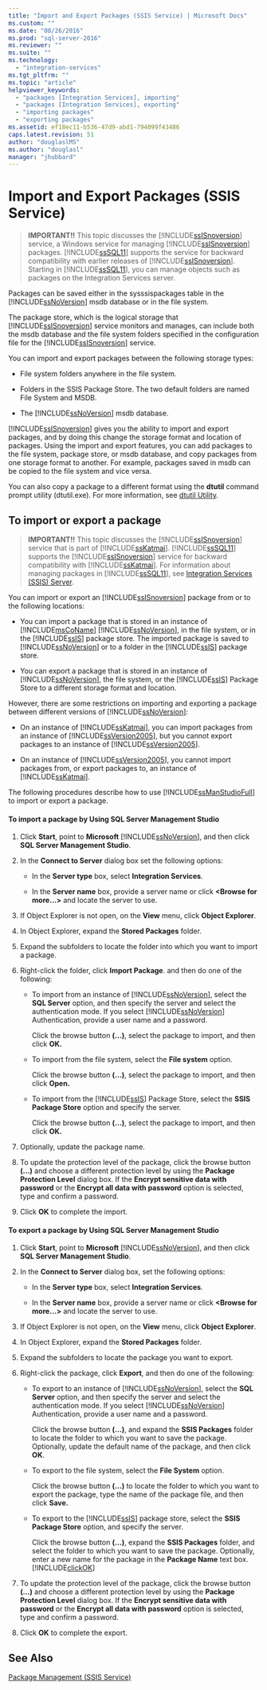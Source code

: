 ```yaml
---
title: "Import and Export Packages (SSIS Service) | Microsoft Docs"
ms.custom: ""
ms.date: "08/26/2016"
ms.prod: "sql-server-2016"
ms.reviewer: ""
ms.suite: ""
ms.technology: 
  - "integration-services"
ms.tgt_pltfrm: ""
ms.topic: "article"
helpviewer_keywords: 
  - "packages [Integration Services], importing"
  - "packages [Integration Services], exporting"
  - "importing packages"
  - "exporting packages"
ms.assetid: ef18ec11-b536-47d9-abd1-794099f43486
caps.latest.revision: 51
author: "douglaslMS"
ms.author: "douglasl"
manager: "jhubbard"
---
```

# Import and Export Packages (SSIS Service)
    
> **IMPORTANT!!** This topic discusses the [!INCLUDE[ssISnoversion](../../includes/ssisnoversion-md.md)] service, a Windows service for managing [!INCLUDE[ssISnoversion](../../includes/ssisnoversion-md.md)] packages. [!INCLUDE[ssSQL11](../../includes/sssql11-md.md)] supports the service for backward compatibility with earlier releases of [!INCLUDE[ssISnoversion](../../includes/ssisnoversion-md.md)]. Starting in [!INCLUDE[ssSQL11](../../includes/sssql11-md.md)], you can manage objects such as packages on the Integration Services server.  
  
 Packages can be saved either in the sysssispackages table in the [!INCLUDE[ssNoVersion](../../includes/ssnoversion-md.md)] msdb database or in the file system.  
  
 The package store, which is the logical storage that [!INCLUDE[ssISnoversion](../../includes/ssisnoversion-md.md)] service monitors and manages, can include both the msdb database and the file system folders specified in the configuration file for the [!INCLUDE[ssISnoversion](../../includes/ssisnoversion-md.md)] service.  
  
 You can import and export packages between the following storage types:  
  
-   File system folders anywhere in the file system.  
  
-   Folders in the SSIS Package Store. The two default folders are named File System and MSDB.  
  
-   The [!INCLUDE[ssNoVersion](../../includes/ssnoversion-md.md)] msdb database.  
  
 [!INCLUDE[ssISnoversion](../../includes/ssisnoversion-md.md)] gives you the ability to import and export packages, and by doing this change the storage format and location of packages. Using the import and export features, you can add packages to the file system, package store, or msdb database, and copy packages from one storage format to another. For example, packages saved in msdb can be copied to the file system and vice versa.  
  
 You can also copy a package to a different format using the **dtutil** command prompt utility (dtutil.exe). For more information, see [dtutil Utility](../../integration-services/dtutil-utility.md).  
  
## To import or export a package  
  
> **IMPORTANT!!** This topic discusses the [!INCLUDE[ssISnoversion](../../includes/ssisnoversion-md.md)] service that is part of [!INCLUDE[ssKatmai](../../includes/sskatmai-md.md)]. [!INCLUDE[ssSQL11](../../includes/sssql11-md.md)] supports the [!INCLUDE[ssISnoversion](../../includes/ssisnoversion-md.md)] service for backward compatibility with [!INCLUDE[ssKatmai](../../includes/sskatmai-md.md)]. For information about managing packages in [!INCLUDE[ssSQL11](../../includes/sssql11-md.md)], see [Integration Services &#40;SSIS&#41; Server](https://msdn.microsoft.com/library/ms141134.aspx).  
  
 You can import or export an [!INCLUDE[ssISnoversion](../../includes/ssisnoversion-md.md)] package from or to the following locations:  
  
-   You can import a package that is stored in an instance of [!INCLUDE[msCoName](../../includes/msconame-md.md)] [!INCLUDE[ssNoVersion](../../includes/ssnoversion-md.md)], in the file system, or in the [!INCLUDE[ssIS](../../includes/ssis-md.md)] package store. The imported package is saved to [!INCLUDE[ssNoVersion](../../includes/ssnoversion-md.md)] or to a folder in the [!INCLUDE[ssIS](../../includes/ssis-md.md)] package store.  
  
-   You can export a package that is stored in an instance of [!INCLUDE[ssNoVersion](../../includes/ssnoversion-md.md)], the file system, or the [!INCLUDE[ssIS](../../includes/ssis-md.md)] Package Store to a different storage format and location.  
  
 However, there are some restrictions on importing and exporting a package between different versions of [!INCLUDE[ssNoVersion](../../includes/ssnoversion-md.md)]:  
  
-   On an instance of [!INCLUDE[ssKatmai](../../includes/sskatmai-md.md)], you can import packages from an instance of [!INCLUDE[ssVersion2005](../../includes/ssversion2005-md.md)], but you cannot export packages to an instance of [!INCLUDE[ssVersion2005](../../includes/ssversion2005-md.md)].  
  
-   On an instance of [!INCLUDE[ssVersion2005](../../includes/ssversion2005-md.md)], you cannot import packages from, or export packages to, an instance of [!INCLUDE[ssKatmai](../../includes/sskatmai-md.md)].  
  
 The following procedures describe how to use [!INCLUDE[ssManStudioFull](../../includes/ssmanstudiofull-md.md)] to import or export a package.  
  
#### To import a package by Using SQL Server Management Studio  
  
1.  Click **Start**, point to **Microsoft** [!INCLUDE[ssNoVersion](../../includes/ssnoversion-md.md)], and then click **SQL Server Management Studio**.  
  
2.  In the **Connect to Server** dialog box set the following options:  
  
    -   In the **Server type** box, select **Integration Services**.  
  
    -   In the **Server name** box, provide a server name or click **\<Browse for more…>** and locate the server to use.  
  
3.  If Object Explorer is not open, on the **View** menu, click **Object Explorer**.  
  
4.  In Object Explorer, expand the **Stored Packages** folder.  
  
5.  Expand the subfolders to locate the folder into which you want to import a package.  
  
6.  Right-click the folder, click **Import Package**. and then do one of the following:  
  
    -   To import from an instance of [!INCLUDE[ssNoVersion](../../includes/ssnoversion-md.md)], select the **SQL Server** option, and then specify the server and select the authentication mode. If you select [!INCLUDE[ssNoVersion](../../includes/ssnoversion-md.md)] Authentication, provide a user name and a password.  
  
         Click the browse button **(…)**, select the package to import, and then click **OK.**  
  
    -   To import from the file system, select the **File system** option.  
  
         Click the browse button **(…)**, select the package to import, and then click **Open.**  
  
    -   To import from the [!INCLUDE[ssIS](../../includes/ssis-md.md)] Package Store, select the **SSIS Package Store** option and specify the server.  
  
         Click the browse button **(…)**, select the package to import, and then click **OK.**  
  
7.  Optionally, update the package name.  
  
8.  To update the protection level of the package, click the browse button **(…)** and choose a different protection level by using the **Package Protection Level** dialog box. If the **Encrypt sensitive data with password** or the **Encrypt all data with password** option is selected, type and confirm a password.  
  
9. Click **OK** to complete the import.  
  
#### To export a package by Using SQL Server Management Studio  
  
1.  Click **Start**, point to **Microsoft** [!INCLUDE[ssNoVersion](../../includes/ssnoversion-md.md)], and then click **SQL Server Management Studio**.  
  
2.  In the **Connect to Server** dialog box, set the following options:  
  
    -   In the **Server type** box, select **Integration Services**.  
  
    -   In the **Server name** box, provide a server name or click **\<Browse for more…>** and locate the server to use.  
  
3.  If Object Explorer is not open, on the **View** menu, click **Object Explorer**.  
  
4.  In Object Explorer, expand the **Stored Packages** folder.  
  
5.  Expand the subfolders to locate the package you want to export.  
  
6.  Right-click the package, click **Export**, and then do one of the following:  
  
    -   To export to an instance of [!INCLUDE[ssNoVersion](../../includes/ssnoversion-md.md)], select the **SQL Server** option, and then specify the server and select the authentication mode. If you select [!INCLUDE[ssNoVersion](../../includes/ssnoversion-md.md)] Authentication, provide a user name and a password.  
  
         Click the browse button **(…)**, and expand the **SSIS Packages** folder to locate the folder to which you want to save the package. Optionally, update the default name of the package, and then click **OK**.  
  
    -   To export to the file system, select the **File System** option.  
  
         Click the browse button **(…)** to locate the folder to which you want to export the package, type the name of the package file, and then click **Save.**  
  
    -   To export to the [!INCLUDE[ssIS](../../includes/ssis-md.md)] package store, select the **SSIS Package Store** option, and specify the server.  
  
         Click the browse button **(…)**, expand the **SSIS Packages** folder, and select the folder to which you want to save the package. Optionally, enter a new name for the package in the **Package Name** text box. [!INCLUDE[clickOK](../../includes/clickok-md.md)]  
  
7.  To update the protection level of the package, click the browse button **(…)** and choose a different protection level by using the **Package Protection Level** dialog box. If the **Encrypt sensitive data with password** or the **Encrypt all data with password** option is selected, type and confirm a password.  
  
8.  Click **OK** to complete the export.  
  
## See Also  
 [Package Management &#40;SSIS Service&#41;](../../integration-services/service/package-management-ssis-service.md)  
  
  
